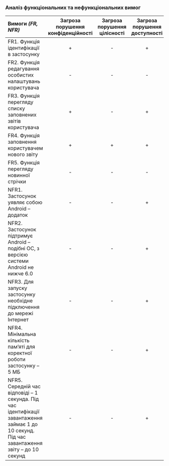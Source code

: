 ### Аналіз функціональних та нефункціональних вимог

| Вимоги *(FR, NFR)*| Загроза порушення конфіденційності | Загроза порушення цілісності | Загроза порушення доступності |
|:--------------------------- |:---------------:| :---------------:|:---------------:|
|FR1. Функція ідентифікації в застосунку| + | - | + |
|FR2. Функція редагування особистих налаштувань користувача| - | - | - |
|FR3. Функція перегляду списку заповнених звітів користувача| + | - | + |
|FR4. Функція заповнення користувачем нового звіту| + | + | + |
|FR5. Функція перегляду новинної стрічки| - | - | - |
|NFR1. Застосунок уявляє собою Android – додаток| - | - | + |
|NFR2. Застосунок підтримує Android – подібні ОС, з версією системи Android не нижче 6.0| - | - | + |
|NFR3. Для запуску застосунку необхідне підключення до мережі Інтернет| - | - | + |
|NFR4. Мінімальна кількість пам’яті для коректної роботи застосунку – 5 МБ| - | - | + |
|NFR5. Середній час відповіді – 1 секунда. Під час  ідентифікації завантаження займає 1 до 10 секунд. Під час завантаження звіту – до 10 секунд| - | - | + |

